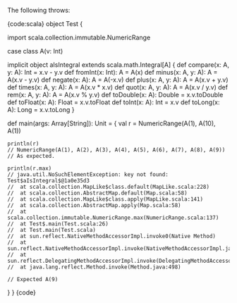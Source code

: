 The following throws:

{code:scala}
object Test {

  import scala.collection.immutable.NumericRange

  case class A(v: Int)

  implicit object aIsIntegral extends scala.math.Integral[A] {
    def compare(x: A, y: A): Int = x.v - y.v
    def fromInt(x: Int): A = A(x)
    def minus(x: A, y: A): A = A(x.v - y.v)
    def negate(x: A): A = A(-x.v)
    def plus(x: A, y: A): A = A(x.v + y.v)
    def times(x: A, y: A): A = A(x.v * x.v)
    def quot(x: A, y: A): A = A(x.v / y.v)
    def rem(x: A, y: A): A = A(x.v % y.v)
    def toDouble(x: A): Double = x.v.toDouble
    def toFloat(x: A): Float = x.v.toFloat
    def toInt(x: A): Int = x.v
    def toLong(x: A): Long = x.v.toLong
  }

  def main(args: Array[String]): Unit = {
    val r = NumericRange(A(1), A(10), A(1))

    println(r)
    // NumericRange(A(1), A(2), A(3), A(4), A(5), A(6), A(7), A(8), A(9))
    // As expected.

    println(r.max)
    // java.util.NoSuchElementException: key not found: Test$aIsIntegral$@1a0e35d3
    // 	at scala.collection.MapLike$class.default(MapLike.scala:228)
    // 	at scala.collection.AbstractMap.default(Map.scala:58)
    // 	at scala.collection.MapLike$class.apply(MapLike.scala:141)
    // 	at scala.collection.AbstractMap.apply(Map.scala:58)
    // 	at scala.collection.immutable.NumericRange.max(NumericRange.scala:137)
    // 	at Test$.main(Test.scala:26)
    // 	at Test.main(Test.scala)
    // 	at sun.reflect.NativeMethodAccessorImpl.invoke0(Native Method)
    // 	at sun.reflect.NativeMethodAccessorImpl.invoke(NativeMethodAccessorImpl.java:62)
    // 	at sun.reflect.DelegatingMethodAccessorImpl.invoke(DelegatingMethodAccessorImpl.java:43)
    // 	at java.lang.reflect.Method.invoke(Method.java:498)

    // Expected A(9)
  }
}
{code}

